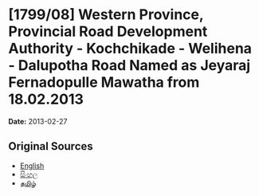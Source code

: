 # [1799/08] Western Province, Provincial Road Development Authority - Kochchikade - Welihena - Dalupotha Road Named as Jeyaraj Fernadopulle Mawatha from 18.02.2013

**Date:** 2013-02-27

## Original Sources

- [English](https://documents.gov.lk/view/extra-gazettes/2013/2/1799-08_E.pdf)
- [සිංහල](https://documents.gov.lk/view/extra-gazettes/2013/2/1799-08_S.pdf)
- [தமிழ்](https://documents.gov.lk/view/extra-gazettes/2013/2/1799-08_T.pdf)
